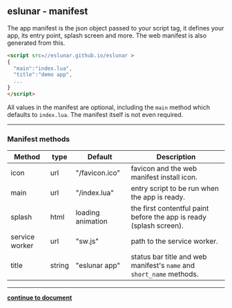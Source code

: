 eslunar - manifest
---
The app manifest is the json object passed to your script tag, it defines your app, its entry point, splash screen and more. The web manifest is also generated from this.

```html
<script src=//eslunar.github.io/eslunar >
{
  "main":"index.lua",
  "title":"demo app",
  ...
}
</script>
```
All values in the manifest are optional, including the `main` method which defaults to `index.lua`. The manifest itself is not even required.

---
### Manifest methods
Method | type | Default | Description
--- | --- | --- | ---
icon | url  | "/favicon.ico" | favicon and the web manifest install icon.
main | url  | "/index.lua" | entry script to be run when the app is ready.
splash | html | loading animation | the first contentful paint before the app is ready (splash screen).
service worker | url | "sw.js" | path to the service worker.
title | string | "eslunar app" | status bar title and web manifest's  `name` and `short_name` methods.

---
**[continue to document](./document.md)**




